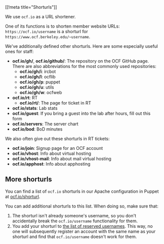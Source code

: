 [[!meta title="Shorturls"]]

We use `ocf.io` as a URL shortener.

One of its functions is to shorten member website URLs:
`https://ocf.io/username` is a shorturl for
`https://www.ocf.berkeley.edu/~username`.

We've additionally defined other shorturls. Here are some especially useful
ones for staff:

 * **ocf.io/gh/_<repo>_**, **ocf.io/github/_<repo>_**: The repository _<repo>_
   on the OCF GitHub page.\
   There are also abbreviations for the most commonly used repositories:
    * **ocf.io/gh/i**: ircbot
    * **ocf.io/gh/l**: ocflib
    * **ocf.io/gh/p**: puppet
    * **ocf.io/gh/u**: utils
    * **ocf.io/gh/w**: ocfweb
 * **ocf.io/rt**: RT
    * **ocf.io/rt/_<ticketnum>_**: The page for ticket _<ticketnum>_ in RT
 * **ocf.io/stats**: Lab stats
 * **ocf.io/guest**: If you bring a guest into the lab after hours, fill out
   this form
 * **ocf.io/servers**: The server chart
 * **ocf.io/bod**: BoD minutes

We also often give out these shorturls in RT tickets:

 * **ocf.io/join**: Signup page for an OCF account
 * **ocf.io/vhost**: Info about virtual hosting
 * **ocf.io/vhost-mail**: Info about mail virtual hosting
 * **ocf.io/apphost**: Info about apphosting

## More shorturls

You can find a list of `ocf.io` shorturls in our Apache configuration in
Puppet at [ocf.io/shorturl](https://ocf.io/shorturl).

You can add additional shorturls to this list. When doing so, make sure that:

1. The shorturl isn't already someone's username, so you don't accidentally
   break the `ocf.io/username` functionality for them.
2. You add your shorturl to
   [the list of reserved usernames][reserved-usernames]. This way, no one will
   subsequently register an account with the same name as your shorturl and
   find that `ocf.io/username` doesn't work for them.

[reserved-usernames]: https://github.com/ocf/ocflib/blob/master/ocflib/account/validators.py
